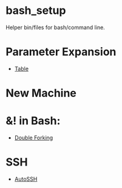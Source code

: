 bash_setup
==========

Helper bin/files for bash/command line.

Parameter Expansion
==================

* [Table](http://unix.stackexchange.com/questions/122845/using-a-b-for-variable-assignment-in-scripts)

New Machine
============

    

&! in Bash:
============
* [Double Forking](https://blog.debiania.in.ua/posts/2013-03-13-fun-with-bash-disown.html)

SSH
====
* [AutoSSH](https://news.ycombinator.com/item?id=10937277)

